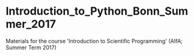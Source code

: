 # Introduction_to_Python_Bonn_Summer_2017
Materials for the course 'Introduction to Scientific Programming' (AIfA; Summer Term 2017)
